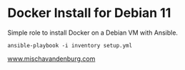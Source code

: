 # Docker Install for Debian 11

Simple role to install Docker on a Debian VM with Ansible. 

`ansible-playbook -i inventory setup.yml`

www.mischavandenburg.com
